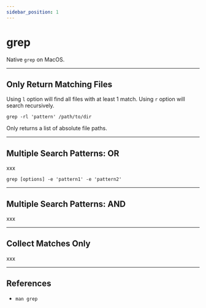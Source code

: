 ```yaml
---
sidebar_position: 1
---
```


# grep

Native `grep` on MacOS.

---

## Only Return Matching Files
Using `l` option will find all files with at least 1 match. Using `r` option will search recursively.

```shell
grep -rl 'pattern' /path/to/dir
```

Only returns a list of absolute file paths.

---

## Multiple Search Patterns: OR
xxx

```shell
grep [options] -e 'pattern1' -e 'pattern2'
```

---

## Multiple Search Patterns: AND
xxx

---

## Collect Matches Only
xxx

---

## References
- `man grep`

